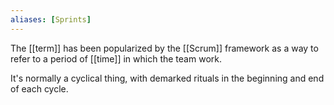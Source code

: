 ```yaml
---
aliases: [Sprints]
---
```


The [[term]] has been popularized by the [[Scrum]] framework as a way to refer to a period of [[time]] in which the team work.

It's normally a cyclical thing, with demarked rituals in the beginning and end of each cycle.